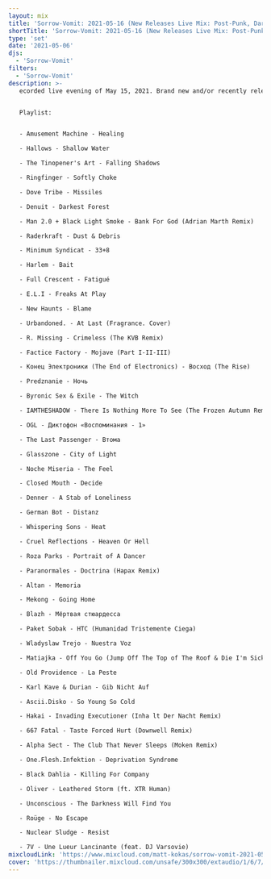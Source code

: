 ```yaml
---
layout: mix
title: 'Sorrow-Vomit: 2021-05-16 (New Releases Live Mix: Post-Punk, Darkwave, Cold, Synth, Goth, EBM...)'
shortTitle: 'Sorrow-Vomit: 2021-05-16 (New Releases Live Mix: Post-Punk, Darkwave, Cold, Synth, Goth, EBM...)'
type: 'set'
date: '2021-05-06'
djs:
  - 'Sorrow-Vomit'
filters:
  - 'Sorrow-Vomit'
description: >-
   ecorded live evening of May 15, 2021. Brand new and/or recently released tracks in the genres of Post-Punk, Darkwave, EBM, Coldwave, Minimal Synth, Gothic, Synthpop and related.


   Playlist:


   - Amusement Machine - Healing

   - Hallows - Shallow Water

   - The Tinopener's Art - Falling Shadows

   - Ringfinger - Softly Choke

   - Dove Tribe - Missiles

   - Denuit - Darkest Forest

   - Man 2.0 + Black Light Smoke - Bank For God (Adrian Marth Remix)

   - Raderkraft - Dust & Debris

   - Minimum Syndicat - 33+8

   - Harlem - Bait

   - Full Crescent - Fatigué

   - E.L.I - Freaks At Play

   - New Haunts - Blame

   - Urbandoned. - At Last (Fragrance. Cover)

   - R. Missing - Crimeless (The KVB Remix)

   - Factice Factory - Mojave (Part I-II-III)

   - Конец Электроники (The End of Electronics) - Восход (The Rise)

   - Predznanie - Ночь

   - Byronic Sex & Exile - The Witch

   - IAMTHESHADOW - There Is Nothing More To See (The Frozen Autumn Remix)

   - OGL - Диктофон «Воспоминания - 1»

   - The Last Passenger - Втома

   - Glasszone - City of Light

   - Noche Miseria - The Feel

   - Closed Mouth - Decide

   - Denner - A Stab of Loneliness

   - German Bot - Distanz

   - Whispering Sons - Heat

   - Cruel Reflections - Heaven Or Hell

   - Roza Parks - Portrait of A Dancer

   - Paranormales - Doctrina (Hapax Remix)

   - Altan - Memoria

   - Mekong - Going Home

   - Blazh - Мёртвая стюардесса

   - Paket Sobak - HTC (Humanidad Tristemente Ciega)

   - Wladyslaw Trejo - Nuestra Voz

   - Matiajka - Off You Go (Jump Off The Top of The Roof & Die I'm Sick of Your Complaining)

   - Old Providence - La Peste

   - Karl Kave & Durian - Gib Nicht Auf

   - Ascii.Disko - So Young So Cold

   - Hakai - Invading Executioner (Inha lt Der Nacht Remix)

   - 667 Fatal - Taste Forced Hurt (Downwell Remix)

   - Alpha Sect - The Club That Never Sleeps (Moken Remix)

   - One.Flesh.Infektion - Deprivation Syndrome

   - Black Dahlia - Killing For Company

   - Oliver - Leathered Storm (ft. XTR Human)

   - Unconscious - The Darkness Will Find You

   - Roüge - No Escape

   - Nuclear Sludge - Resist

   - 7V - Une Lueur Lancinante (feat. DJ Varsovie)
mixcloudLink: 'https://www.mixcloud.com/matt-kokas/sorrow-vomit-2021-05-16-new-releases-live-mix-post-punk-darkwave-cold-synth-goth-ebmm'
cover: 'https://thumbnailer.mixcloud.com/unsafe/300x300/extaudio/1/6/7/4/0af6-ce7c-41fb-86cc-6ec053392844'
---
```

